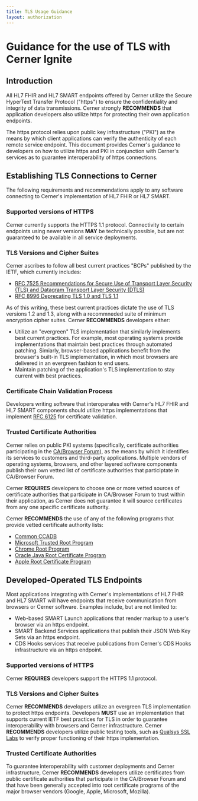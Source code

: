 ```yaml
---
title: TLS Usage Guidance
layout: authorization
---
```


# Guidance for the use of TLS with Cerner Ignite

## Introduction

All HL7 FHIR and HL7 SMART endpoints offered by Cerner utilize the Secure HyperText Transfer Protocol ("https") to ensure the confidentiality and integrity of data transmissions.  Cerner strongly __RECOMMENDS__ that application developers also utilize https for protecting their own application endpoints.

The https protocol relies upon public key infrastructure ("PKI") as the means by which client applications can verify the authenticity of each remote service endpoint.  This document provides Cerner's guidance to developers on how to utilize https and PKI in conjunction with Cerner's services as to guarantee interoperability of https connections.

## Establishing TLS Connections to Cerner

The following requirements and recommendations apply to any software connecting to Cerner's implementation of HL7 FHIR or HL7 SMART.

### Supported versions of HTTPS

Cerner currently supports the HTTPS 1.1 protocol.  Connectivity to certain endpoints using newer versions __MAY__ be technically possible, but are not guaranteed to be available in all service deployments.

### TLS Versions and Cipher Suites

Cerner ascribes to follow all best current practices "BCPs" published by the IETF, which currently includes:

- [RFC 7525 Recommendations for Secure Use of Transport Layer Security (TLS) and Datagram Transport Layer Security (DTLS)](https://datatracker.ietf.org/doc/html/rfc7525)
- [RFC 8996 Deprecating TLS 1.0 and TLS 1.1](https://datatracker.ietf.org/doc/html/rfc8996)

As of this writing, these best current practices dictate the use of TLS versions 1.2 and 1.3, along with a recommneded suite of minimum encryption cipher suites.  Cerner __RECOMMENDS__ developers either:

- Utilize an "evergreen" TLS implementation that similarly implements best current practices.  For example, most operating systems provide implementations that maintain best practices through automated patching.  Simiarly, browser-based applications benefit from the browser's built-in TLS implementation, in which most browsers are delivered in an evergreen fashion to end users.
- Maintain patching of the application's TLS implementation to stay current with best practices.

### Certificate Chain Validation Process

Developers writing software that interoperates with Cerner's HL7 FHIR and HL7 SMART components should utilize https implementations that implement [RFC 6125](https://datatracker.ietf.org/doc/html/rfc6125) for certificate validation.

### Trusted Certificate Authorities

Cerner relies on public PKI systems (specifically, certificate authorities participating in the [CA/Browser Forum](https://cabforum.org/)), as the means by which it identifies its services to customers and third-party applications.  Multiple vendors of operating systems, browsers, and other layered software components publish their own vetted list of certificate authorities that participtate in CA/Browser Forum.  

Cerner __REQUIRES__ developers to choose one or more vetted sources of certificate authorities that participate in CA/Browser Forum to trust within their application, as Cerner does not guarantee it will source certificates from any one specific certificate authority.


Cerner __RECOMMENDS__ the use of any of the following programs that provide vetted certificate authority lists:

- [Common CCADB](https://www.ccadb.org/policy)
- [Microsoft Trusted Root Program](https://docs.microsoft.com/en-us/security/trusted-root/participants-list)
- [Chrome Root Program](https://www.chromium.org/Home/chromium-security/root-ca-policy/)
- [Oracle Java Root Certificate Program](https://www.oracle.com/java/technologies/javase/carootcertsprogram.html)
- [Apple Root Certificate Program](https://www.apple.com/certificateauthority/ca_program.html)

## Developed-Operated TLS Endpoints

Most applications integrating with Cerner's implementations of HL7 FHIR and HL7 SMART will have endpoints that receive communication from browsers or Cerner software.  Examples include, but are not limited to:

- Web-based SMART Launch applications that render markup to a user's browser via an https endpoint.
- SMART Backend Services applications that publish their JSON Web Key Sets via an https endpoint.
- CDS Hooks services that receive publications from Cerner's CDS Hooks infrastructure via an https endpoint.

### Supported versions of HTTPS

Cerner __REQUIRES__ developers support the HTTPS 1.1 protocol.  

### TLS Versions and Cipher Suites

Cerner __RECOMMENDS__ developers utilize an evergreen TLS implementation to protect https endpoints.  Developers __MUST__ use an implementation that supports current IETF best practices for TLS in order to guarantee interoperability with browsers and Cerner infrastructure.  Cerner __RECOMMENDS__ developers utilize public testing tools, such as [Qualsys SSL Labs](https://www.ssllabs.com/) to verify proper functioning of their https implementation.

### Trusted Certificate Authorities

To guarantee interoperability with customer deployments and Cerner infrastructure, Cerner __RECOMMENDS__ developers utilize certificates from public certificate authorities that participate in the CA/Browser Forum and that have been generally accepted into root certificate programs of the major browser vendors (Google, Apple, Microsoft, Mozilla).